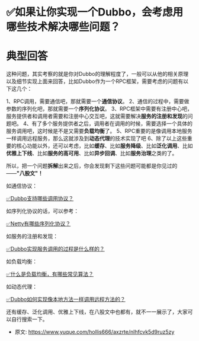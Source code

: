 # ✅如果让你实现一个Dubbo，会考虑用哪些技术解决哪些问题？
<!--page header-->

<a name="bLXQZ"></a>
# 典型回答

这种问题，其实考察的就是你对Dubbo的理解程度了，一般可以从他的相关原理以及细节实现上面来回答，比如Dubbo作为一个RPC框架，需要考虑的问题有以下这几个：

1、RPC调用，需要通信吧，那就需要一个**通信协议**。
2、通信的过程中，需要做参数的序列化吧，那就需要一个**序列化协议**。
3、RPC框架中需要有注册中心吧，服务提供者和调用者需要和注册中心交互吧，这就需要解决**服务的注册和发现**的问题吧。
4、有了多个服务提供者之后，调用者在调用的时候，需要选择一个具体的服务调用吧，这时候是不是又需要**负载均衡**了。
5、RPC重要的是像调用本地服务一样调用远程服务，那么这就涉及到**动态代理**的技术实现了吧
6、除了以上这些重要的核心功能以外，还可以考虑，比如**缓存**、比如**服务降级**、比如**泛化调用**、比如**优雅上下线**、比如**服务的高可用**、比如**异步回调**、比如**服务治理**之类的了。

所以，把一个问题**拆解**出来之后，你会发现剩下这些问题可能都是你见过的——**"八股文"！**

如通信协议：

[✅Dubbo支持哪些调用协议？](https://www.yuque.com/hollis666/axzrte/lkqnmplc1rz02zmi?view=doc_embed)

如序列化协议的话，可以参考：

[✅Netty有哪些序列化协议？](https://www.yuque.com/hollis666/axzrte/feghdunr7kut0y9k?view=doc_embed)

如服务的注册和发现：

[✅Dubbo实现服务调用的过程是什么样的？](https://www.yuque.com/hollis666/axzrte/io1pkwin43mkwaup?view=doc_embed)

如负载均衡：

[✅什么是负载均衡，有哪些常见算法？](https://www.yuque.com/hollis666/axzrte/dw07di?view=doc_embed)

如动态代理：

[✅Dubbo如何实现像本地方法一样调用远程方法的？](https://www.yuque.com/hollis666/axzrte/hqnrwvt46ky1ar4n?view=doc_embed)

还有缓存、泛化调用、优雅上下线，在八股文中也都有，就不一一展示了，大家可以自行搜索一下。



<!--page footer-->
- 原文: <https://www.yuque.com/hollis666/axzrte/nlhfcvk5d9ruz5zy>